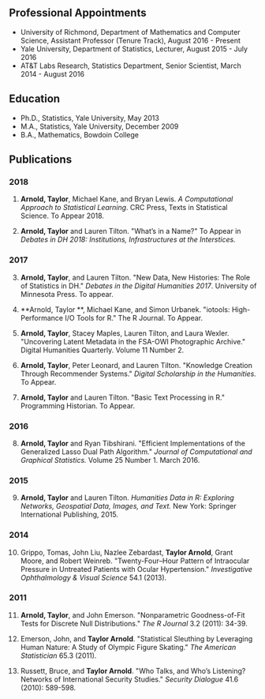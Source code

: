 ## Professional Appointments

- University of Richmond, Department of Mathematics and Computer Science, Assistant Professor (Tenure Track), August 2016 - Present
- Yale University, Department of Statistics, Lecturer, August 2015 - July 2016
- AT&T Labs Research, Statistics Department, Senior Scientist, March 2014 - August 2016

## Education

- Ph.D., Statistics, Yale University, May 2013
- M.A., Statistics, Yale University, December 2009
- B.A., Mathematics, Bowdoin College

## Publications

### 2018

1. **Arnold, Taylor**, Michael Kane, and Bryan Lewis. *A Computational Approach to Statistical Learning*. CRC Press, Texts in Statistical Science. To Appear 2018.

2. **Arnold, Taylor** and Lauren Tilton. "What’s in a Name?" To Appear in *Debates in DH 2018: Institutions, Infrastructures at the Interstices.*

### 2017

3. **Arnold, Taylor**, and Lauren Tilton. "New Data, New Histories: The Role of Statistics in DH." *Debates in the Digital Humanities 2017*. University of Minnesota Press. To appear.

4. **Arnold, Taylor **, Michael Kane, and Simon Urbanek. "iotools: High-Performance I/O Tools for R." The R Journal. To Appear.

5. **Arnold, Taylor**, Stacey Maples, Lauren Tilton, and Laura Wexler. "Uncovering Latent Metadata in the FSA-OWI Photographic Archive." Digital Humanities Quarterly. Volume 11 Number 2.

6. **Arnold, Taylor**, Peter Leonard, and Lauren Tilton. "Knowledge Creation Through Recommender Systems." *Digital Scholarship in the Humanities.* To Appear.

7. **Arnold, Taylor** and Lauren Tilton. "Basic Text Processing in R." Programming Historian. To Appear.

### 2016

8. **Arnold, Taylor** and Ryan Tibshirani. "Efficient Implementations of the Generalized Lasso Dual Path Algorithm." *Journal of Computational and Graphical Statistics.* Volume 25 Number 1. March 2016.

### 2015

9. **Arnold, Taylor** and Lauren Tilton. *Humanities Data in R: Exploring Networks, Geospatial Data, Images, and Text.* New York: Springer International Publishing, 2015.

### 2014

10. Grippo, Tomas, John Liu, Nazlee Zebardast, **Taylor Arnold**, Grant Moore, and Robert Weinreb. "Twenty-Four–Hour Pattern of Intraocular Pressure in Untreated Patients with Ocular Hypertension." *Investigative Ophthalmology & Visual Science* 54.1 (2013).

### 2011

11. **Arnold, Taylor**, and John Emerson. "Nonparametric Goodness-of-Fit Tests for Discrete Null Distributions." *The R Journal* 3.2 (2011): 34-39.

12. Emerson, John, and **Taylor  Arnold**. "Statistical Sleuthing by Leveraging Human Nature: A Study of Olympic Figure Skating." *The American Statistician* 65.3 (2011).

13. Russett, Bruce, and **Taylor Arnold**. "Who Talks, and Who’s Listening? Networks of International Security Studies." *Security Dialogue* 41.6 (2010): 589-598.

